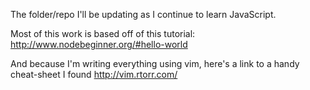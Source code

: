 The folder/repo I'll be updating as I continue to learn JavaScript.

Most of this work is based off of this tutorial: 
http://www.nodebeginner.org/#hello-world

And because I'm writing everything using vim, here's a link to a handy cheat-sheet I found
http://vim.rtorr.com/

